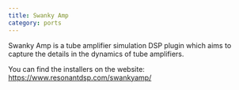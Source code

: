 ```yaml
---
title: Swanky Amp
category: ports
---
```

Swanky Amp is a tube amplifier simulation DSP plugin which aims to capture
the details in the dynamics of tube amplifiers.

You can find the installers on the website:
<https://www.resonantdsp.com/swankyamp/>
